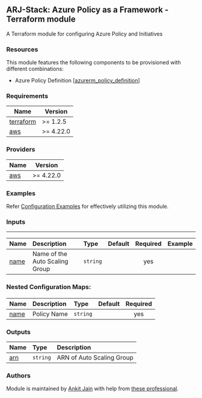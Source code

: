 ## ARJ-Stack: Azure Policy as a Framework - Terraform module

A Terraform module for configuring Azure Policy and Initiatives

### Resources
This module features the following components to be provisioned with different combinations:

- Azure Policy Definition [[azurerm_policy_definition](https://registry.terraform.io/providers/hashicorp/azurerm/latest/docs/resources/policy_definition)]

### Requirements

| Name | Version |
|------|---------|
| <a name="requirement_terraform"></a> [terraform](#requirement\_terraform) | >= 1.2.5 |
| <a name="requirement_aws"></a> [aws](#requirement\_aws) | >= 4.22.0 |

### Providers

| Name | Version |
|------|---------|
| <a name="provider_aws"></a> [aws](#provider\_aws) | >= 4.22.0 |

### Examples

Refer [Configuration Examples](https://github.com/arjstack/terraform-azure-examples/tree/main/azure-policy) for effectively utilizing this module.

### Inputs
---

| Name | Description | Type | Default | Required | Example|
|:------|:------|:------|:------|:------:|:------|
| <a name="name"></a> [name](#input\_name) | Name of the Auto Scaling Group | `string` |  | yes |  |

### Nested Configuration Maps:  

#### 

| Name | Description | Type | Default | Required |
|:------|:------|:------|:------|:------:|
| <a name="name"></a> [name](#input\_name) | Policy Name | `string` |  | yes |


### Outputs

| Name | Type | Description |
|:------|:------|:------|
| <a name="arn"></a> [arn](#output\_arn) |  `string` | ARN of Auto Scaling Group |

### Authors

Module is maintained by [Ankit Jain](https://github.com/ankit-jn) with help from [these professional](https://github.com/arjstack/terraform-azure-policy/graphs/contributors).

